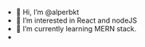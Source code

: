 - 👋 Hi, I’m @alperbkt
- 👀 I’m interested in React and nodeJS
- 🌱 I’m currently learning MERN stack.
-

<!---
alperbkt/alperbkt is a ✨ special ✨ repository because its `README.md` (this file) appears on your GitHub profile.
You can click the Preview link to take a look at your changes.
--->
